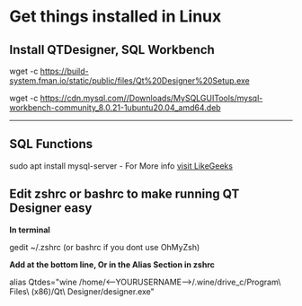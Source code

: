 # Get things installed in Linux

## Install QTDesigner, SQL Workbench

wget -c <https://build-system.fman.io/static/public/files/Qt%20Designer%20Setup.exe>

wget -c <https://cdn.mysql.com//Downloads/MySQLGUITools/mysql-workbench-community_8.0.21-1ubuntu20.04_amd64.deb>
* * *

## SQL Functions

sudo apt install mysql-server
    - For More info
    [visit LikeGeeks](https://likegeeks.com/mysql-on-linux-beginners-tutorial/)

## Edit zshrc or bashrc to make running QT Designer easy

**In terminal**

gedit ~/.zshrc (or bashrc if you dont use OhMyZsh)

**Add at the bottom line, Or in the Alias Section in zshrc**

alias Qtdes="wine /home/<--YOURUSERNAME-->/.wine/drive_c/Program\ Files\ \(x86\)/Qt\ Designer/designer.exe"
